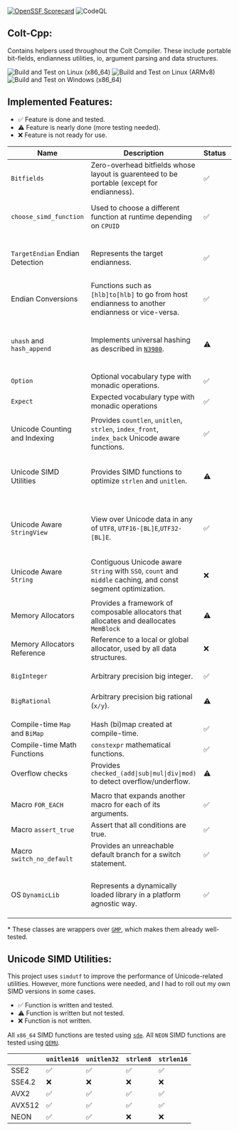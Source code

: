 [![OpenSSF Scorecard](https://api.scorecard.dev/projects/github.com/R533-Code/colt-cpp/badge)](https://scorecard.dev/viewer/?uri=github.com/R533-Code/colt-cpp)
![CodeQL](https://github.com/R533-Code/colt-cpp/actions/workflows/codeql.yml/badge.svg)
## Colt-Cpp:
Contains helpers used throughout the Colt Compiler.
These include portable bit-fields, endianness utilities, io, argument parsing and data structures.

![Build and Test on Linux (x86_64)](https://github.com/R533-Code/colt-cpp/actions/workflows/cmake-linux-x86_64.yml/badge.svg)
![Build and Test on Linux (ARMv8)](https://github.com/R533-Code/colt-cpp/actions/workflows/cmake-linux-arm.yml/badge.svg)
![Build and Test on Windows (x86_64)](https://github.com/R533-Code/colt-cpp/actions/workflows/cmake-windows-x86_64.yml/badge.svg)


## Implemented Features:
- ✅ Feature is done and tested.
- ⚠️ Feature is nearly done (more testing needed).
- ❌ Feature is not ready for use.


| Name                            | Description                                                                                                                  | Status | Note                                                                                     |
| ------------------------------- | ---------------------------------------------------------------------------------------------------------------------------- | ------ | ---------------------------------------------------------------------------------------- |
| `Bitfields`                     | Zero-overhead bitfields whose layout is guarenteed to be portable (except for endianness).                                   | ✅      | Supports hashing and serialization.                                                      |
| `choose_simd_function`          | Used to choose a different function at runtime depending on `CPUID`                                                          | ✅      | If needed, detecting more instructions sets could be added.                              |
| `TargetEndian` Endian Detection | Represents the target endianness.                                                                                            | ✅      | There is also the `COLT_LITTLE_ENDIAN` and `COLT_BIG_ENDIAN` macros.                     |
| Endian Conversions              | Functions such as `[hlb]to[hlb]` to go from host endianness to another endianness or vice-versa.                             | ✅      | Implemented using intrinsics.                                                            |
|                                 |                                                                                                                              |        |
| `uhash` and `hash_append`       | Implements universal hashing as described in [`N3980`](https://www.open-std.org/jtc1/sc22/wg21/docs/papers/2014/n3980.html). | ⚠️      | The current implemented `hash_algorithm`s are `fnv1a` and `SipHash-2-4`.                 |
|                                 |                                                                                                                              |        |
| `Option`                        | Optional vocabulary type with monadic operations.                                                                            | ✅      | More unit tests could be added.                                                          |
| `Expect`                        | Expected vocabulary type with monadic operations                                                                             | ✅      | More unit tests could be added.                                                          |
|                                 |                                                                                                                              |        |
| Unicode Counting and Indexing   | Provides `countlen`, `unitlen`, `strlen`, `index_front`, `index_back` Unicode aware functions.                               | ✅      | More unit tests could be added.                                                          |
| Unicode SIMD Utilities          | Provides SIMD functions to optimize `strlen` and `unitlen`.                                                                  | ⚠️      | For now, `x86_64` versions are provided with little to no `ARM NEON` support.            |
| Unicode Aware `StringView`      | View over Unicode data in any of `UTF8`, `UTF16-[BL]E`,`UTF32-[BL]E`.                                                        | ✅      | A type-erased `StringView` could also be added, whose encoding is determined at runtime. |
| Unicode Aware `String`          | Contiguous Unicode aware `String` with `SSO`, `count` and `middle` caching, and const segment optimization.                  | ❌      | The implementation is a work in progress.                                                |
|                                 |                                                                                                                              |        |
| Memory Allocators               | Provides a framework of composable allocators that allocates and deallocates `MemBlock`                                      | ⚠️      | More allocators could be added.                                                          |
| Memory Allocators Reference     | Reference to a local or global allocator, used by all data structures.                                                       | ❌      | Not implemented yet.                                                                     |
|                                 |                                                                                                                              |        |
| `BigInteger`                    | Arbitrary precision big integer.                                                                                             | ✅      | More unit tests could be added. *                                                        |
| `BigRational`                   | Arbitrary precision big rational (`x/y`).                                                                                    | ⚠️      | Some API improvements could be done. *                                                   |
|                                 |                                                                                                                              |        |
| Compile-time `Map` and `BiMap`  | Hash (bi)map created at compile-time.                                                                                        | ✅      |                                                                                          |
| Compile-time Math Functions     | `constexpr` mathematical functions.                                                                                          | ✅      |                                                                                          |
| Overflow checks                 | Provides `checked_(add\|sub\|mul\|div\|mod)` to detect overflow/underflow.                                                   | ⚠️      | More unit tests are needed.                                                              |
|                                 |                                                                                                                              |        |
| Macro `FOR_EACH`                | Macro that expands another macro for each of its arguments.                                                                  | ✅      | For `MSVC`, this macro needs `/Zc:preprocessor`.                                         |
| Macro `assert_true`             | Assert that all conditions are true.                                                                                         | ✅      | Works at compile time.                                                                   |
| Macro `switch_no_default`       | Provides an unreachable default branch for a switch statement.                                                               | ✅      |                                                                                          |
|                                 |                                                                                                                              |        |
| OS `DynamicLib`                 | Represents a dynamically loaded library in a platform agnostic way.                                                          | ✅      | For Linux, `-Wl,-export-dynamic` must be specified for self-introspection.               |

\* These classes are wrappers over [`GMP`](https://gmplib.org/), which makes them already well-tested.

## Unicode SIMD Utilities:
This project uses `simdutf` to improve the performance of Unicode-related utilities.
However, more functions were needed, and I had to roll out my own SIMD versions in some cases.

- ✅ Function is written and tested.
- ⚠️ Function is written but not tested.
- ❌ Function is not written.

All `x86_64` SIMD functions are tested using [`sde`](https://www.intel.com/content/www/us/en/developer/articles/tool/software-development-emulator.html).
All `NEON` SIMD functions are tested using [`QEMU`](https://www.qemu.org/).

|        | `unitlen16` | `unitlen32` | `strlen8` | `strlen16` |
| ------ | ----------- | ----------- | --------- | ---------- |
| SSE2   | ✅           | ✅           | ✅         | ✅          |
| SSE4.2 | ❌           | ❌           | ❌         | ❌          |
| AVX2   | ✅           | ✅           | ✅         | ✅          |
| AVX512 | ✅           | ✅           | ✅         | ✅          |
| NEON   | ✅           | ✅           | ❌         | ❌          |